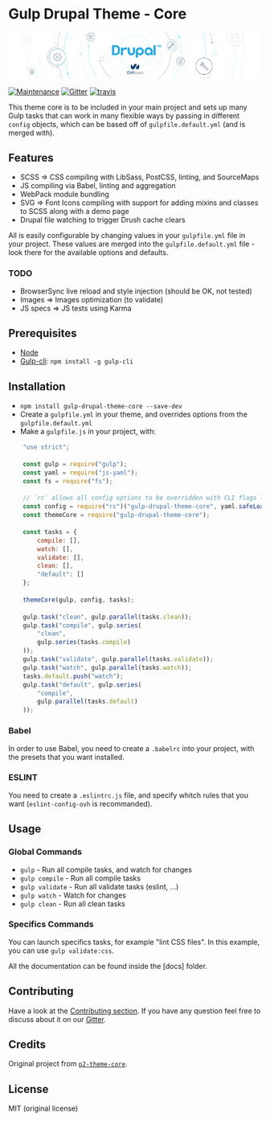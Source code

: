 Gulp Drupal Theme - Core
========================

![gulp-drupal-theme-core-banner](banner.png)

[![Maintenance](https://img.shields.io/maintenance/yes/2017.svg)]() [![Gitter](https://img.shields.io/gitter/room/nwjs/nw.js.svg)](https://gitter.im/ovh/ux) [![travis](https://travis-ci.org/ovh-ux/gulp-drupal-theme-core.svg?branch=master)](https://travis-ci.org/ovh-ux/gulp-drupal-theme-core)

This theme core is to be included in your main project and sets up many Gulp tasks that can work in many flexible ways by passing in different `config` objects, which can be based off of `gulpfile.default.yml` (and is merged with).


## Features

- SCSS => CSS compiling with LibSass, PostCSS, linting, and SourceMaps
- JS compiling via Babel, linting and aggregation
- WebPack module bundling
- SVG => Font Icons compiling with support for adding mixins and classes to SCSS along with a demo page
- Drupal file watching to trigger Drush cache clears

All is easily configurable by changing values in your `gulpfile.yml` file in your project. These values are merged into the `gulpfile.default.yml` file - look there for the available options and defaults.

### TODO

- BrowserSync live reload and style injection (should be OK, not tested)
- Images => Images optimization (to validate)
- JS specs => JS tests using Karma


## Prerequisites

- [Node](https://nodejs.org)
- [Gulp-cli](http://gulpjs.com/): `npm install -g gulp-cli`


## Installation

- `npm install gulp-drupal-theme-core --save-dev`
- Create a `gulpfile.yml` in your theme, and overrides options from the `gulpfile.default.yml`
- Make a `gulpfile.js` in your project, with:
```js
    "use strict";

    const gulp = require("gulp");
    const yaml = require("js-yaml");
    const fs = require("fs");

    // `rc` allows all config options to be overridden with CLI flags like `--js.enabled="` or in `~/.p2-theme-corerc` files, among many others: https://www.npmjs.com/package/rc
    const config = require("rc")("gulp-drupal-theme-core", yaml.safeLoad(fs.readFileSync(`${__dirname}/gulpfile.yml`, "utf8"), { json: true }));
    const themeCore = require("gulp-drupal-theme-core");

    const tasks = {
        compile: [],
        watch: [],
        validate: [],
        clean: [],
        "default": []
    };

    themeCore(gulp, config, tasks);

    gulp.task("clean", gulp.parallel(tasks.clean));
    gulp.task("compile", gulp.series(
        "clean",
        gulp.series(tasks.compile)
    ));
    gulp.task("validate", gulp.parallel(tasks.validate));
    gulp.task("watch", gulp.parallel(tasks.watch));
    tasks.default.push("watch");
    gulp.task("default", gulp.series(
        "compile",
        gulp.parallel(tasks.default)
    ));
```

### Babel
In order to use Babel, you need to create a `.babelrc` into your project, with the presets that you want installed.

### ESLINT
You need to create a `.eslintrc.js` file, and specify whitch rules that you want (`eslint-config-ovh` is recommanded).


## Usage

### Global Commands

- `gulp` - Run all compile tasks, and watch for changes
- `gulp compile` - Run all compile tasks
- `gulp validate` - Run all validate tasks (eslint, ...)
- `gulp watch` - Watch for changes
- `gulp clean` - Run all clean tasks

### Specifics Commands

You can launch specifics tasks, for example "lint CSS files". In this example, you can use `gulp validate:css`.

All the documentation can be found inside the [docs] folder.


## Contributing

Have a look at the [Contributing section](.github/CONTRIBUTING.md). If you have any question feel free to discuss about it on our [Gitter](https://gitter.im/ovh/ux).


## Credits

Original project from [`p2-theme-core`](https://github.com/phase2/p2-theme-core).


## License

MIT (original license)
